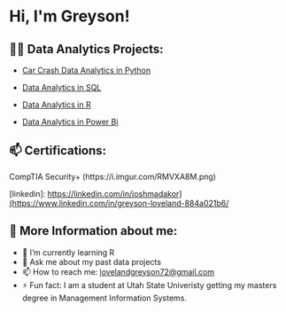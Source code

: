 <h1>Hi, I'm Greyson!</h1>

<h2>👨‍💻 Data Analytics Projects:</h2>

- [Car Crash Data Analytics in Python](https://github.com/greysonloveland/Car-Crash-Data-Analytics-in-Python/tree/main)

- [Data Analytics in SQL](https://github.com/greysonloveland/data-analytics-SQL)

- [Data Analytics in R](https://github.com/greysonloveland)

- [Data Analytics in Power Bi](https://github.com/greysonloveland)

<h2>📫 Certifications:</h2>
CompTIA Security+ (https://i.imgur.com/RMVXA8M.png)


[linkedin]: https://linkedin.com/in/joshmadakor](https://www.linkedin.com/in/greyson-loveland-884a021b6/


<h2>💬 More Information about me:</h2>

- 🌱 I’m currently learning R
- 💬 Ask me about my past data projects
- 📫 How to reach me: lovelandgreyson72@gmail.com
- ⚡ Fun fact: I am a student at Utah State Univeristy getting my masters degree in Management Information Systems.
